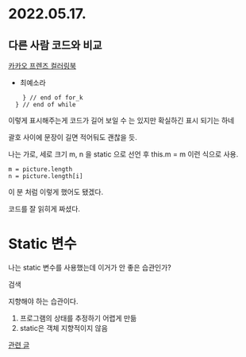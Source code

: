# 2022.05.17.

## 다른 사람 코드와 비교

[카카오 프렌즈 컬러링북](https://programmers.co.kr/learn/courses/30/lessons/1829)

* 최예소라

```
    } // end of for_k
  } // end of while
```

이렇게 표시해주는게 코드가 길어 보일 수 는 있지만 확실하긴 표시 되기는 하네

괄호 사이에 문장이 길면 적어둬도 괜찮을 듯.

나는 가로, 세로 크기 m, n 을 static 으로 선언 후 this.m = m 이런 식으로 사용.

```
m = picture.length 
n = picture.length[i]
```

이 분 처럼 이렇게 했어도 됐겠다.

코드를 잘 읽히게 짜셨다.

# Static 변수

나는 static 변수를 사용했는데 이거가 안 좋은 습관인가? 

검색

지향해야 하는 습관이다.

1. 프로그램의 상태를 추정하기 어렵게 만듦
2. static은 객체 지향적이지 않음

[관련 글](https://unabated.tistory.com/entry/왜-자바에서-static의-사용을-지양해야-하는가)
